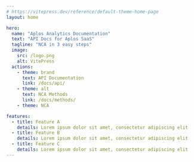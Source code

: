 ```yaml
---
# https://vitepress.dev/reference/default-theme-home-page
layout: home

hero:
  name: "Aplos Analytics Documentation"
  text: "API Docs for Aplos SaaS"
  tagline: "NCA in 3 easy steps"
  image:
    src: /logo.png
    alt: VitePress
  actions:
    - theme: brand
      text: API Documentation
      link: /docs/api/
    - theme: alt
      text: NCA Methods
      link: /docs/methods/
    - theme: NCA

features:
  - title: Feature A
    details: Lorem ipsum dolor sit amet, consectetur adipiscing elit
  - title: Feature B
    details: Lorem ipsum dolor sit amet, consectetur adipiscing elit
  - title: Feature C
    details: Lorem ipsum dolor sit amet, consectetur adipiscing elit
---
```


